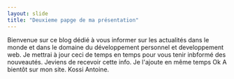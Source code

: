 ```yaml
---
layout: slide
title: "Deuxieme papge de ma présentation"
---
```

Bienvenue sur ce blog dédié à vous informer sur les actualités dans le monde et dans le domaine du développement personnel et developpement web.
Je mettrai à jour ceci de temps en temps pour vous tenir inbformé des nouveautés. 
Jeviens de recevoir cette info. Je l'ajoute en même temps
Ok
A bientôt sur mon site.
Kossi Antoine.
